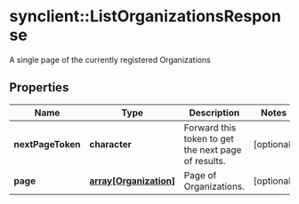 # synclient::ListOrganizationsResponse

A single page of the currently registered Organizations
## Properties
Name | Type | Description | Notes
------------ | ------------- | ------------- | -------------
**nextPageToken** | **character** | Forward this token to get the next page of results. | [optional] 
**page** | [**array[Organization]**](Organization.md) | Page of Organizations. | [optional] 


